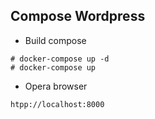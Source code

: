 ## Compose Wordpress

* Build compose
```
# docker-compose up -d
# docker-compose up
```
* Opera browser
```
htpp://localhost:8000
```